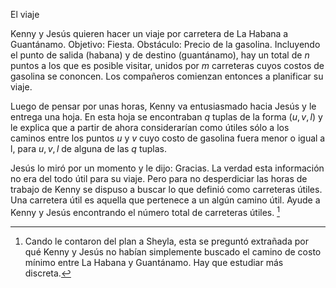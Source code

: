
El viaje

Kenny y Jesús quieren hacer un viaje por carretera de La Habana a
Guantánamo. Objetivo: Fiesta. Obstáculo: Precio de la gasolina.
Incluyendo el punto de salida (habana) y de destino (guantánamo), hay un
total de $n$ puntos a los que es posible visitar, unidos por $m$
carreteras cuyos costos de gasolina se cononcen. Los compañeros
comienzan entonces a planificar su viaje.

Luego de pensar por unas horas, Kenny va entusiasmado hacia Jesús y le
entrega una hoja. En esta hoja se encontraban $q$ tuplas de la forma
$(u, v, l)$ y le explica que a partir de ahora considerarían como útiles
sólo a los caminos entre los puntos $u$ y $v$ cuyo costo de gasolina
fuera menor o igual a l, para $u, v, l$ de alguna de las $q$ tuplas.

Jesús lo miró por un momento y le dijo: Gracias. La verdad esta
información no era del todo útil para su viaje. Pero para no
desperdiciar las horas de trabajo de Kenny se dispuso a buscar lo que
definió como carreteras útiles. Una carretera útil es aquella que
pertenece a un algún camino útil. Ayude a Kenny y Jesús encontrando el
número total de carreteras útiles. [^1]

[^1]: Cando le contaron del plan a Sheyla, esta se preguntó extrañada
    por qué Kenny y Jesús no habían simplemente buscado el camino de
    costo mínimo entre La Habana y Guantánamo. Hay que estudiar más
    discreta.
